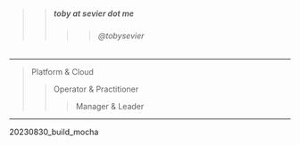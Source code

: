 

> 
>> ##### toby at sevier dot me
>>>> ###### @tobysevier

---

> Platform & Cloud
>> Operator & Practitioner
>>> Manager & Leader

---



20230830_build_mocha
